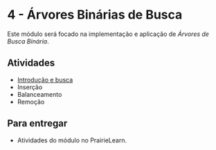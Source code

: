 # 4 - Árvores Binárias de Busca

Este módulo será focado na implementação e aplicação de *Árvores de Busca Binária*. 
## Atividades

- [Introdução e busca](intro/index.md)
- Inserção 
- Balanceamento
- Remoção

## Para entregar

- Atividades do módulo no PrairieLearn.
